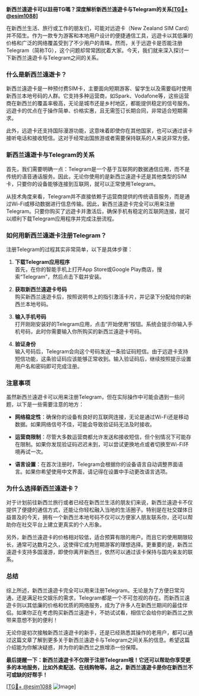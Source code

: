 **新西兰遠遊卡可以註冊TG嗎？深度解析新西兰遠遊卡与Telegram的关系[[TG💪+ @esim1088](https://t.me/s/esim1088)]**

在新西兰生活、旅行或工作的朋友们，可能对远遊卡（New Zealand SIM Card）并不陌生。作为一款专为游客和本地用户设计的便捷通信工具，远遊卡以其低廉的价格和广泛的网络覆盖受到了不少用户的青睐。然而，关于远遊卡是否能注册Telegram（简称TG），这个问题却常常困扰着大家。今天，我们就来深入探讨一下新西兰遠遊卡与Telegram之间的关系。

### **什么是新西兰遠遊卡？**

新西兰遠遊卡是一种预付费SIM卡，主要面向短期游客、留学生以及需要临时使用新西兰本地号码的人群。它支持多种运营商，如Spark、Vodafone等，这些运营商在新西兰的覆盖率极高，无论是城市还是乡村地区，都能提供稳定的信号服务。远遊卡的优点在于操作简单、价格实惠，且无需签订长期合同，非常适合短期需求。

此外，远遊卡还支持国际漫游功能，这意味着即使你在其他国家，也可以通过该卡接听电话和接收短信。这对于经常出国旅游或者需要保持联系的人来说非常方便。

### **新西兰遠遊卡与Telegram的关系**

首先，我们需要明确一点：Telegram是一个基于互联网的数据通信应用，而不是传统的语音通话服务。因此，无论你使用的是新西兰遠遊卡还是其他类型的SIM卡，只要你的设备能够连接到互联网，就可以正常使用Telegram。

从技术角度来看，Telegram并不直接依赖于运营商提供的传统语音服务，而是通过Wi-Fi或移动数据进行信息传输。因此，新西兰遠遊卡完全可以用来注册Telegram。只要你购买了远遊卡并激活后，确保手机有稳定的互联网连接，就可以顺利下载Telegram应用程序并完成注册流程。

### **如何用新西兰遠遊卡注册Telegram？**

注册Telegram的过程其实非常简单，以下是具体步骤：

1. **下载Telegram应用程序**  
   首先，在你的智能手机上打开App Store或Google Play商店，搜索“Telegram”，然后点击下载并安装。

2. **获取新西兰遠遊卡号码**  
   购买新西兰遠遊卡后，按照说明书上的指引激活卡片，并记录下分配给你的新西兰本地号码。

3. **输入手机号码**  
   打开刚刚安装好的Telegram应用，点击“开始使用”按钮。系统会提示你输入手机号码，此时你需要输入你所购买的新西兰遠遊卡号码。

4. **验证身份**  
   输入号码后，Telegram会向这个号码发送一条验证码短信。由于远遊卡支持短信功能，这条验证码应该能够正常收到。输入验证码后，继续按照提示设置用户名和密码即可完成注册。

### **注意事项**

虽然新西兰遠遊卡可以用来注册Telegram，但在实际操作中可能会遇到一些问题，以下是一些需要注意的地方：

- **网络稳定性**：确保你的设备有良好的互联网连接，无论是通过Wi-Fi还是移动数据。如果网络信号不佳，可能会导致验证码无法及时接收。
  
- **运营商限制**：尽管大多数运营商都允许发送和接收短信，但个别情况下可能存在限制。如果你发现验证码迟迟未到，可以尝试更换地点或者切换至Wi-Fi环境再试一次。

- **语言设置**：在首次注册时，Telegram会根据你的设备语言自动调整界面语言。如果你希望使用中文界面，请记得在设置中手动更改语言选项。

### **为什么选择新西兰遠遊卡？**

对于计划前往新西兰旅行或者已经在新西兰生活的朋友们来说，新西兰遠遊卡不仅提供了便捷的通信方式，还能让你轻松融入当地的生活圈子。特别是在社交媒体日益普及的今天，拥有一个新西兰本地号码不仅可以方便家人朋友联系你，还可以帮助你在社交平台上建立更真实的个人形象。

另外，新西兰遠遊卡的价格相对较低，适合预算有限的用户。而且它的使用期限较长，通常可达数月之久，这使得它成为短期游客的理想选择。更重要的是，新西兰遠遊卡支持多国漫游，即使你离开新西兰，依然可以通过该卡保持与国内亲友的联系。

### **总结**

综上所述，新西兰遠遊卡完全可以用来注册Telegram。无论是为了方便日常沟通，还是满足社交娱乐的需求，Telegram都是一个不可忽视的存在。而新西兰遠遊卡则以其低廉的价格和优质的网络服务，成为了许多人在新西兰期间的最佳伴侣。如果你正在考虑购买新西兰遠遊卡，不妨试试看，相信它会给你的新西兰之旅带来意想不到的便利！

无论你是初次接触新西兰遠遊卡的新手，还是已经熟悉其操作的老用户，都可以通过这篇文章了解到更多关于新西兰遠遊卡与Telegram之间关系的信息。希望这篇介绍能为你解决疑惑，并为你的新西兰之旅增添一份保障。

**最后提醒一下：新西兰遠遊卡不仅限于注册Telegram哦！它还可以帮助你享受更多的本地服务，比如外卖配送、在线购物等。总之，新西兰遠遊卡是你在新西兰不可或缺的好帮手！**

[[TG💪+ @esim1088](https://t.me/s/esim1088) ![Image](https://i.postimg.cc/4NQfJmqS/Snipaste-2025-05-13-00-14-12.png)]